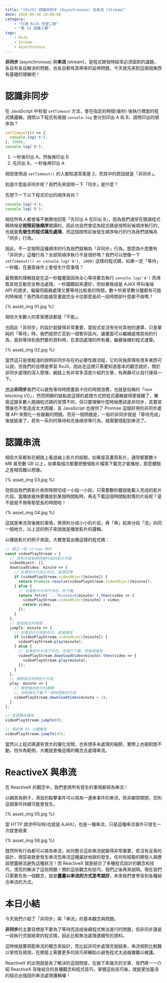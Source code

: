 ```yaml
---
title: "[RxJS] 認識非同步 (Asynchronous) 及串流 (Stream)"
date: 2020-09-20 18:00:00
category:
	- "打通 RxJS 任督二脈"
	- "第 12 屆鐵人賽"
tags:
	- RxJS
	- Stream
	- Asynchronous
---
```


**非同步** (asynchronous) 與**串流** (stream)，是程式開發時經常必須面對的議題，各自有各自解決的問題，也各自都有其帶來的延伸問題，今天就先來對這兩個東西有基礎的理解吧！

<!-- more -->

# 認識非同步

在 JavaScript 中有個 `setTimeout` 方法，會在指定的時間(毫秒) 後執行裡面的程式碼邏輯，請問以下程式有兩個 `console.log` 會分別印出 A 和 B，請問印出的順序為？

```typescript
setTimeout(() => {
  console.log('A');
}, 1000);
console.log('B');
```

1. 一秒後印出 A，然後再印出 B
2. 先印出 B，一秒後再印出 A

相信使用過 `setTimeout()` 的人都知道答案是 2，而其中的原因就是「非同步」。

到底什麼是非同步呢？我們先來說明一下「同步」是什麼？

先想下一下以下程式印出的順序為何？

```typescript
console.log('A');
console.log('B');
```

相信所有人都會毫不猶豫地回答「先印出 A 在印出 B」，因為我們通常在閱讀程式碼時候是**按照前後順序**閱讀的，因此也自然會認為程式碼是按照前後順序執行的，也就是**先發生的程式碼先處理**，而這個按照前後發生順序執行的行為我們就稱為「同步」行為。

因此，不一定按照這種順序的行為我們就稱為「非同步」行為。那麼為什麼要有「非同步」這種行為？全部照順序執行不是很好嗎？我們可以想像一下 `setTimeout(() => console.log('A'), 1000)` 這樣的程式碼，如果一定「等待」一秒鐘，在畫面操作上會發生什麼事情？

最簡單的理解就是在這一秒鐘畫面因為全心等待要去執行 `console.log('A')` 而導致其他互動完全無法處理，一秒鐘聽起來還好，但如果換成是 AJAX 呼叫後端 API 的請求，偏偏伺服器處理又要等待比較長的時間，數十秒甚至數分鐘都有可能的時候呢？我們真的能接受畫面完全卡住那麼長的一段時間卻什麼都不做嗎？

{% asset_img 01.jpg %}

相信大多數人的答案應該都是「不能」。

也因此「非同步」的設計就變得非常重要，當程式並沒有任何其他的運算，只是單純的「等待」時，我們就把它丟到一個暫存區內，讓畫面可以繼續處理其他的行為，直到等待到我們要的資料時，在拿回處理的所有權，繼續後續的程式運算。

{% asset_img 02.jpg %}

當然這只是很粗淺的說明非同步存在的必要性跟流程，它的背後原理有很多東西可以說，但我們的目標是學習 RxJS，因此在這裡只需要知道基本的觀念就好，關於非同步處理的深入原理，網路上有非常多深度介紹的文章，有興趣可以自行搜尋一下。

透過**非同步**我們可以避免等待時間畫面卡住的時間浪費，也就是俗稱的「non blocking I/O」，然而明顯的缺點是這樣的處理方式把程式邏輯變得更複雜了，畢竟這跟多數人閱讀程式碼的習慣不同，但只要理解什麼時候應該是非同步，其實習慣後也不會造成太大困擾，且 JavaScript 也提供了 Promise 這個好用的非同步處理 API 來簡化一些複雜的問題。而另一個問題是，一般的非同步就是「等待完成」後就結束了，若有一系列的等待和先後順序等行為，就需要搭配到串流了。

# 認識串流

相信大家都有在網路上看過線上影片的經驗，如果是高畫質影片，通常都要數十 MB 甚至數 GB 以上，如果每個次都要把整個影片檔案下載完才能播放，那麼體驗之差相信難以想像。

{% asset_img 03.jpg %}

但假設我們將影片依照時間切成一小段一小段，只需要數秒鐘就能載入完成的影片片段，當播放器快要播放到某個時間點時，再去下載這個時間點對應的片段呢？是不是就不用等那麼長的時間啦！

{% asset_img 04.jpg %}

這就是串流背後做的事情，將資料分成小小的片段，再「串」起來分段「流」向同一個地方，以上述的例子來說就是播放影片的邏輯。

以播放影片的例子來說，大概會寫出像這樣的程式碼：

```typescript
// 建立一個 stream 物件
const videoPlayStream = {
  // 用來存放每個時間片段的影片內容
  videoObject: [],
  downloadVideo: minute => {
    // 如果影片片段已存在，直接回傳
    if (videoPlayStream.videoObject[minute]) {
      return Promise.resolve(videoPlayStream.videoObject[minute]);
    } else {
      // 如果影片片段不存在，則下載
      return fetch(`...?minute=${minute}`).then(video => {
        videoPlayStream.videoObject[minute] = video;
        return video;
      });
    }
  },
  // 跳到指定的時間
  jumpTo: minute => {
    // 如果影片片段影存在，直接播放
    if (videoPlayStream.videoObject[minute]) {
      videoPlayStream.play(minute);
    } else {
      // 如果影片片段不存在，先進行下載，然後再播放
      videoPlayStream.downloadVideo(minute).then(video => {
        videoPlayStream.play(minute);
      });
    }
  },
  // 播放指定時間影片片段
  play: minute => {
    // 實際播放影片的邏輯
    // 同時預先下載下一個時間點的片段
    videoPlayStream.downloadVideo(minute + 1);
  }
};

// 從頭開始播放
videoPlayStream.jumpTo(0);

// 跳到第 45 分鐘播放
videoPlayStream.jumpTo(45);

```

當然以上程式碼還有很大的優化空間，也有很多未處理的細節，實際上也絕對跑不動，但作為範例，大概就會像這樣的概念去處理串流。

# ReactiveX 與串流

在 ReactiveX 的觀念中，我們會將所有發生的事情都視為串流！

以網頁為例子，滑鼠的點擊事件可以視為一連串事件的串流，除非網頁關閉，否則這個事件持續可能會發生。

{% asset_img 05.jpg %}

當 HTTP 請求呼叫時(也就是 AJAX)，也是一種串流，只是這種串流事件只發生一次就會結束

{% asset_img 06.jpg %}

既然所有行為都可以視為串流，如何整合這些串流就變得非常重要，若沒有妥善的設計，很容易就會發生串流包串流這種巢狀地獄的發生，任何有經驗的開發人員應該想盡辦法避免這種狀況！而 ReactiveX 就是結合了多種程式設計的觀念和技巧，漂亮的解決了這些問題！關於這些觀念和技巧，我們之後再來說明。現在我們只需要先有一個觀念，就是**盡量以串流的方式思考就好**，未來我們會學習到各種組合串流的方式。

# 本日小結

今天我們介紹了「非同步」與「串流」的基本觀念與問題。

**非同步**的主要目標是不要為了等待而造成後續程式無法進行的問題，但非同步還是一段執行完就結束的程式碼，因此比較無法處理連續性的資料。

這時候就要搭配串流的概念來設計，而比起非同步處理完就結束，串流相對比較難以掌控及預測，在開發上需要更多的技巧來輔助以避免程式太過複雜難以維護。

ReactiveX 的出現就是為了解決的這個問提，在接下來幾天的文章，我們將一一介紹 ReactiveX 背後組合的各種觀念和程式技巧，掌握這些技巧後，就能更加靈活的組合出強固的串流處理邏輯囉！

